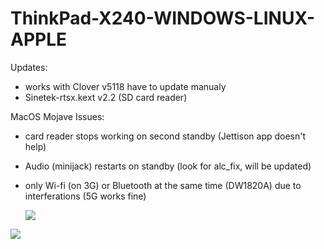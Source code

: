 # ThinkPad-X240-WINDOWS-LINUX-APPLE
 
Updates:
- works with Clover v5118 have to update manualy 
- Sinetek-rtsx.kext v2.2 (SD card reader) 

MacOS Mojave Issues:
- card reader stops working on second standby (Jettison app doesn't help) 
- Audio (minijack) restarts on standby (look for alc_fix, will be updated) 
- only Wi-fi (on 3G) or Bluetooth at the same time (DW1820A) due to interferations (5G works fine) 
 
  <img src="http://brak.99e.pl/2hack.jpg">
 <img src="http://brak.99e.pl/1hack.jpg">
